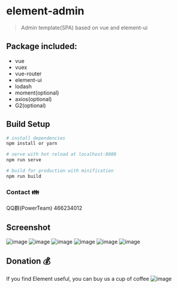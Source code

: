 # element-admin

> Admin template(SPA) based on vue and element-ui

## Package included:
* vue
* vuex
* vue-router
* element-ui
* lodash
* moment(optional)
* axios(optional)
* G2(optional)

## Build Setup

``` bash
# install dependencies
npm install or yarn

# serve with hot reload at localhost:8080
npm run serve

# build for production with minification
npm run build
```

### Contact :family:
QQ群(PowerTeam) 466234012

## Screenshot
![image](https://raw.githubusercontent.com/wiki/yupeng957/element-admin/login.png)
![image](https://raw.githubusercontent.com/wiki/yupeng957/element-admin/dashboard.png)
![image](https://raw.githubusercontent.com/wiki/yupeng957/element-admin/list.png)
![image](https://raw.githubusercontent.com/wiki/yupeng957/element-admin/form.png)
![image](https://raw.githubusercontent.com/wiki/yupeng957/element-admin/setting.png)
![image](https://raw.githubusercontent.com/wiki/yupeng957/element-admin/sidebar.png)

## Donation :moneybag:
If you find Element useful, you can buy us a cup of coffee
![image](https://raw.githubusercontent.com/wiki/yupeng957/element-admin/Pay.png)